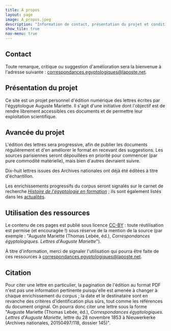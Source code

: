 ```yaml
---
title: À propos
layout: page
image: A_propos.jpeg
description: "Information de contact, présentation du projet et conditions de réutilisation."
show_tile: true
nav-menu: true
---
```


<h2>Contact</h2>

<p>Toute remarque, critique ou suggestion d'amélioration sera la bienvenue à l'adresse suivante : <a href="mailto:correspondances.egyptologiques@laposte.net">correspondances.egyptologiques@laposte.net</a>.</p>

<h2>Présentation du projet</h2>

<p>Ce site est un projet personnel d'édition numérique des lettres écrites par l'égyptologue Auguste Mariette. Il s'agit d'une initiative dont l'objectif est de rendre librement accessibles ces documents et de permettre leur exploitation scientifique.</p>

<h2>Avancée du projet</h2>

<p>L'édition des lettres sera progressive, afin de publier les documents régulièrement et d'en améliorer le format en recevant des suggestions. Les sources parisiennes seront dépouillées en priorité pour commencer (par pure commodité matérielle), mais bien d'autres devraient suivre.</p>
<p>Dix-huit lettres issues des Archives nationales ont déjà été éditées à titre d'échantillon.</p>
<p>Les enrichissements progressifs du corpus seront signalés sur le carnet de recherche <i><a href="https://hef.hypotheses.org/">Histoire de l'égyptologie en formation</a></i> ; ils sont également listés dans les <a href="https://thlebee.github.io/CoEg_test/website/News">actualités</a>.</p>

<h2>Utilisation des ressources</h2>

<p>Le contenu de ces pages est publié sous licence <a href="https://creativecommons.org/licenses/by/4.0/">CC-BY</a> : toute réutilisation est permise (et encouragée !) sous réserve de la mention de la source (par exemple : "Auguste Mariette (Thomas Lebée, éd.), <i>Correspondances égyptologiques. Lettres d'Auguste Mariette</i>").</p>
<p>À titre d'information, merci de signaler l'utilisation qui pourra être faite de ces ressources à <a href="mailto:correspondances.egyptologiques@laposte.net">correspondances.egyptologiques@laposte.net</a>.</p>

<h2>Citation</h2>

<p>Pour citer une lettre en particulier, la pagination de l'édition au format PDF n'est pas une information pertinente puisqu'elle est amenée à changer à chaque enrichissement du corpus ; la date et le destinataire sont en revanche des critères d'identification plus sûrs, tout comme les références du document original. On pourra donc citer une lettre sous la forme "Auguste Mariette (Thomas Lebée, éd.), <i>Correspondances égyptologiques. Lettres d'Auguste Mariette</i>, lettre du 28 novembre 1853 à Nieuwerkerke (Archives nationales, 20150497/118, dossier 145)".</p>
